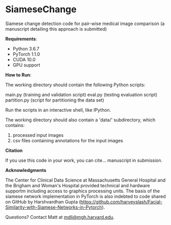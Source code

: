 # SiameseChange

Siamese change detection code for pair-wise medical image comparison (a manuscript detailing this approach is submitted)

**Requirements**: 
- Python 3.6.7
- PyTorch 1.1.0
- CUDA 10.0
- GPU support

**How to Run**:

The working directory should contain the following Python scripts:

main.py (training and validation script)
eval.py (testing evaluation script)
partition.py (script for partitioning the data set)

Run the scripts in an interactive shell, like IPython.

The working directory should also contain a 'data/' subdirectory, which contains:

1. processed input images 
2. csv files containing annotations for the input images

**Citation**

If you use this code in your work, you can cite... manuscript in submission.

**Acknowledgments**

The Center for Clinical Data Science at Massachusetts General Hospital and the Brigham and Woman's Hospital provided technical and hardware supportm including access to graphics processing units. The basis of the siamese network implementation in PyTorch is also indebted to code shared on GitHub by Harshvardhan Gupta (https://github.com/harveyslash/Facial-Similarity-with-Siamese-Networks-in-Pytorch).

Questions? Contact Matt at mdli@mgh.harvard.edu.



